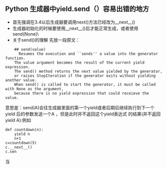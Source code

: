 ## Python 生成器中yield.send（）容易出错的地方
* 首先强调在3.4以后生成器要调用next()方法已经改为__next__()
* 生成器初始化的时候要使用__next__()后才能正常生成，或者使用send(None)\
* 关于send()的理解
  先放一段原文：
```
    ## send(value)
      Resumes the execution and ``sends'' a value into the generator function. 
    The value argument becomes the result of the current yield expression. 
    The send() method returns the next value yielded by the generator, 
    or raises StopIteration if the generator exits without yielding another value. 
    When send() is called to start the generator, it must be called with None as the argument, 
    because there is no yield expression that could receieve the value.
```
  意思是：send(A)会往生成器里面的第一个yield或者后期后继续执行到下一个yield 后的参数发送一个A ，但是此时并不返回这个yield表达式
  的结果(并不返回yield A):例如
```
def countdown(n):
    yield n
    n+1
c=countdown(5)
c.__next__()
c.sen
```
  当
